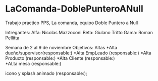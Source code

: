 # LaComanda-DoblePunteroANull
Trabajo practico PPS, La comanda, equipo Doble Puntero a Null

Intregantes:
Alfa: Nicolas Mazzoconi
Beta: Giulano Tritto
Gama: Roman Pellitta

Semana de 2 al 9 de noviembre
Objetivos: Altas
*Alta dueño/supervisor(responsable:)
*Alta EmpLeado (responsable:)
*Alta Producto (responsable:)
*Alta Cliente (responsable:)   
*ALta mesa (responsable:)

icono y splash animado (responsable:); 


